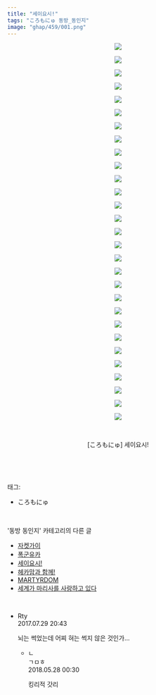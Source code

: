 ```yaml
---
title: "세이요시!"
tags: "ころもにゅ 동방_동인지"
image: "ghap/459/001.png"
---
```

<div class="article">
<p style="text-align: center; clear: none; float: none;"><img src="{{ site.nasurl }}/ghap/459/001.png"/></p>
<p style="text-align: center; clear: none; float: none;"><img src="{{ site.nasurl }}/ghap/459/002.png"/></p>
<p style="text-align: center; clear: none; float: none;"><img src="{{ site.nasurl }}/ghap/459/003.jpg"/></p>
<p style="text-align: center; clear: none; float: none;"><img src="{{ site.nasurl }}/ghap/459/004.png"/></p>
<p style="text-align: center; clear: none; float: none;"><img src="{{ site.nasurl }}/ghap/459/005.png"/></p>
<p style="text-align: center; clear: none; float: none;"><img src="{{ site.nasurl }}/ghap/459/006.png"/></p>
<p style="text-align: center; clear: none; float: none;"><img src="{{ site.nasurl }}/ghap/459/007.png"/></p>
<p style="text-align: center; clear: none; float: none;"><img src="{{ site.nasurl }}/ghap/459/008.png"/></p>
<p style="text-align: center; clear: none; float: none;"><img src="{{ site.nasurl }}/ghap/459/009.png"/></p>
<p style="text-align: center; clear: none; float: none;"><img src="{{ site.nasurl }}/ghap/459/010.png"/></p>
<p style="text-align: center; clear: none; float: none;"><img src="{{ site.nasurl }}/ghap/459/011.png"/></p>
<p style="text-align: center; clear: none; float: none;"><img src="{{ site.nasurl }}/ghap/459/012.png"/></p>
<p style="text-align: center; clear: none; float: none;"><img src="{{ site.nasurl }}/ghap/459/013.png"/></p>
<p style="text-align: center; clear: none; float: none;"><img src="{{ site.nasurl }}/ghap/459/014.png"/></p>
<p style="text-align: center; clear: none; float: none;"><img src="{{ site.nasurl }}/ghap/459/015.png"/></p>
<p style="text-align: center; clear: none; float: none;"><img src="{{ site.nasurl }}/ghap/459/016.png"/></p>
<p style="text-align: center; clear: none; float: none;"><img src="{{ site.nasurl }}/ghap/459/017.png"/></p>
<p style="text-align: center; clear: none; float: none;"><img src="{{ site.nasurl }}/ghap/459/018.png"/></p>
<p style="text-align: center; clear: none; float: none;"><img src="{{ site.nasurl }}/ghap/459/019.png"/></p>
<p style="text-align: center; clear: none; float: none;"><img src="{{ site.nasurl }}/ghap/459/020.png"/></p>
<p style="text-align: center; clear: none; float: none;"><img src="{{ site.nasurl }}/ghap/459/021.png"/></p>
<p style="text-align: center; clear: none; float: none;"><img src="{{ site.nasurl }}/ghap/459/022.png"/></p>
<p style="text-align: center; clear: none; float: none;"><img src="{{ site.nasurl }}/ghap/459/023.png"/></p>
<p style="text-align: center; clear: none; float: none;"><img src="{{ site.nasurl }}/ghap/459/024.png"/></p>
<p style="text-align: center; clear: none; float: none;"><img src="{{ site.nasurl }}/ghap/459/025.png"/></p>
<p style="text-align: center; clear: none; float: none;"><img src="{{ site.nasurl }}/ghap/459/026.png"/></p>
<p style="text-align: center; clear: none; float: none;"><img src="{{ site.nasurl }}/ghap/459/027.png"/></p>
<p style="text-align: center; clear: none; float: none;"><img src="{{ site.nasurl }}/ghap/459/028.jpg"/></p>
<p style="text-align: center; clear: none; float: none;"><img src="{{ site.nasurl }}/ghap/459/029.png"/></p>
<p style="text-align: center; clear: none; float: none;"><br/></p>
<p style="text-align: center; clear: none; float: none;">[ころもにゅ] 세이요시!</p>
<p><br/></p>
</div><br/>
<div class="tagTrail">
<p>태그: </p>
<ul>
<li>ころもにゅ</li>
</ul>
</div><br/>
<div class="another">
<p>'동방 동인지' 카테고리의 다른 글</p>
<ul>
<li><a href="/2016-06-21-ghap_462">자켓가이</a></li>
<li><a href="/2016-06-21-ghap_460">폭군유카</a></li>
<li><a href="/2016-06-21-ghap_459">세이요시!</a></li>
<li><a href="/2016-06-21-ghap_458">헤카맘과 함께!</a></li>
<li><a href="/2016-06-21-ghap_457">MARTYRDOM</a></li>
<li><a href="/2016-06-21-ghap_456">세계가 마리사를 사랑하고 있다</a></li>
</ul>
</div><br/>
<div class="cb_module cb_fluid">
<div class="cb_wrt cb_profile">
<div class="comment">
<ul>
<li class="cb_thumb_off" id="comment15047276">
<div class="cb_comment_area">
<div class="cb_info_area">
<div class="cb_section">
<span class="cb_nick_name">Rty</span>
</div>
<div class="cb_section">
<span class="cb_date">2017.07.29 20:43 </span>
</div>
</div>
<div class="cb_dsc_comment">
<p class="cb_dsc">
											뇌는 썩었는데 어찌 혀는 썩지 않은 것인가...
										</p>
</div>
<ul>
<li class="cb_thumb_off" id="comment15262734">
<span class="cb_bu_subnode">ㄴ</span>
<div class="cb_comment_area">
<div class="cb_info_area">
<div class="cb_section">
<span class="cb_nick_name">ㄱㅁㅎ</span>
</div>
<div class="cb_section">
<span class="cb_date">2018.05.28 00:30 </span>
</div>
</div>
<div class="cb_dsc_comment">
<p class="cb_dsc">
																킹리적 갓리
															</p>
</div>
</div>
</li>
</ul>
</div></li>
</ul>
</div>
</div><!-- commentList close -->
</div><br/>

